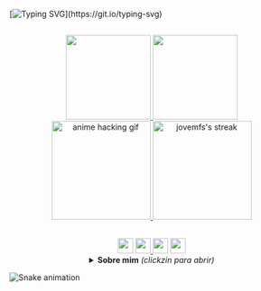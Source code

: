 [![Typing SVG](https://readme-typing-svg.herokuapp.com/?color=%fbb9ff&size=18&duration=6000&center=true&vCenter=true&width=600&lines=Bem+vindo+ao+meu+perfil!;Repositórios+importantes+estão+pinnados.;Portfólio+digital+em+behance.net/mucaos.)](https://git.io/typing-svg)

<!-- CORES -->
<!--2356FFD9-->
<!--5400-->
<!--5ffd8e-->
<!--56ff88-->
<!--f3fd5f-->
<!--5f94fd-->
<!--f997ff-->
<!--fbb9ff-->

<!-- bagdes q eu fiz rapidin no ps
![daily dev black](https://user-images.githubusercontent.com/59957939/165642733-0983e4e3-42cf-4915-9814-0a244763e1e5.png)
![gmail black](https://user-images.githubusercontent.com/59957939/165642735-36d91df5-a535-4c25-ab61-77e3ef8cfa41.png)
![linkedin black](https://user-images.githubusercontent.com/59957939/165642737-c19b7292-65bd-45e2-902f-324c1a209dfd.png)
![behance blac](https://user-images.githubusercontent.com/59957939/165642740-95df90ce-67d0-49bb-947d-21a543a8d76d.png)
 -->


##

<!-- estatisticas -->
<div align="center">
  <a href="https://github.com/jovemfs">
  <img height="150em" src="https://github-readme-stats.vercel.app/api?username=jovemfs&show_icons=false&theme=graywhite&include_all_commits=true&count_private=true"/>
 <!-- <img height="150em" src="https://github-readme-stats.vercel.app/api/top-langs/?username=jovemfs&layout=compact&langs_count=16&theme=graywhite"/>-->
  <img height="150em" src="https://github-readme-stats.vercel.app/api/top-langs/?username=jovemfs&hide=html&layout=compact&theme=graywhite"/>
</div>
  
<div align="center">
    <img height="175em" alt="anime hacking gif" src="https://i.imgur.com/8eYeXi9.gif"/>
  <a href="https://github.com/jovemfs/github-readme-streak-stats">
    <img height="175em" alt="jovemfs's streak" src="https://github-readme-streak-stats.herokuapp.com/?user=jovemfs&theme=graywhite-metallian&hide_border=true"/>
  </a>
</div>
<!-- estatisticas -->
  
##

<div align="center">
<!-- social -->
 <a href="https://www.linkedin.com/in/m0ur5/" target="_blank"><img height="27px" src="https://user-images.githubusercontent.com/59957939/165642737-c19b7292-65bd-45e2-902f-324c1a209dfd.png" target="_blank"></a>  
  <a href="https://www.behance.net/mucaos" target="_blank"><img height="27px" src="https://user-images.githubusercontent.com/59957939/165642740-95df90ce-67d0-49bb-947d-21a543a8d76d.png"/>
  <a href="mailto:uxmoura@gmail.com"><img height="27px" src="https://user-images.githubusercontent.com/59957939/165642735-36d91df5-a535-4c25-ab61-77e3ef8cfa41.png" target="_blank"></a>
    <a href="https://app.daily.dev/jovemfs"><img height="27px" src="https://user-images.githubusercontent.com/59957939/165642733-0983e4e3-42cf-4915-9814-0a244763e1e5.png" target="_blank"></a>
</a>
<!-- social -->
  
<!-- sobre mim -->
<details>
  <summary> <b>Sobre mim</b><i> (clickzin para abrir)</i> </summary> 
  <br>
    Faço design gráfico, estudo operação de câmera narrativa e gosto de pesquisar sobre um monte de coisa aleatória e que vão me deixar sem emprego. Atualmente estudante de programação JS pelo Instituto PROA e estudando Python por fora. Jogo vavazinho de lei no tempo livre e vejo uns filme véi na tentativa de criar repertório para alguma situação hipotética e irreal. <br><br>
  <img align="center" width="310" src="https://user-images.githubusercontent.com/59957939/165213217-4e92425e-84f0-486e-beab-6931aec602e1.png">
</details>
<!-- sobre mim -->
  
</div>
  
![Snake animation](https://github.com/jovemfs/jovemfs/blob/output/github-contribution-grid-snake.svg)
